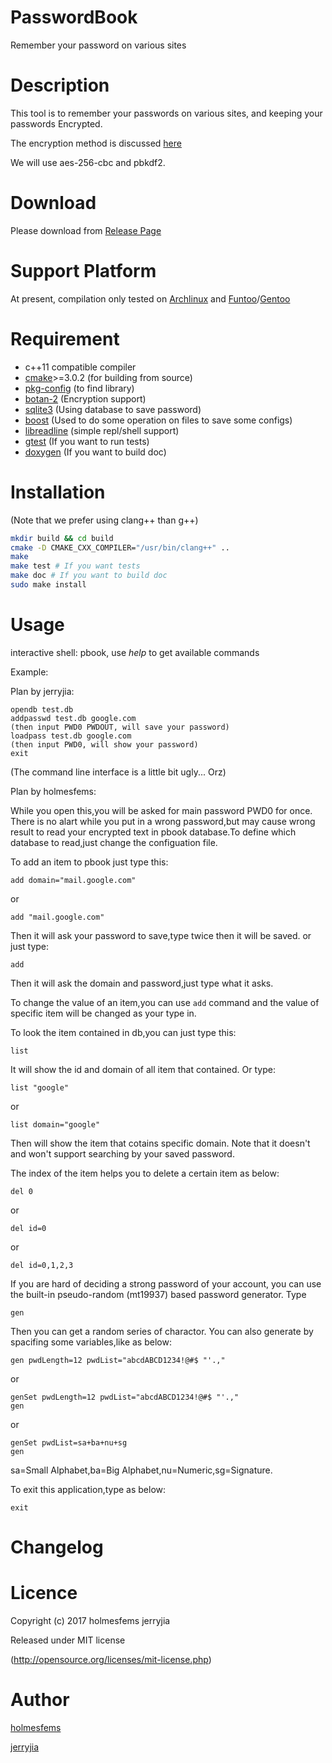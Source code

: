 PasswordBook
============
Remember your password on various sites

# Description

This tool is to remember your passwords on various sites, and keeping your passwords Encrypted.

The encryption method is discussed [here](https://github.com/holmesfems/PasswordBook/blob/master/doc/research/PWD_PLAN.md)

We will use aes-256-cbc and pbkdf2.

# Download

Please download from [Release Page](https://github.com/holmesfems/PasswordBook/releases)

# Support Platform

At present, compilation only tested on [Archlinux](https://www.archlinux.org/) and [Funtoo](http://www.funtoo.org)/[Gentoo](https://gentoo.org/)

# Requirement

* c++11 compatible compiler
* [cmake](https://cmake.org/)>=3.0.2 (for building from source)
* [pkg-config](https://www.freedesktop.org/wiki/Software/pkg-config/) (to find library)
* [botan-2](https://github.com/randombit/botan) (Encryption support)
* [sqlite3](http://sqlite.org/src/doc/trunk/README.md) (Using database to save password)
* [boost](http://www.boost.org/) (Used to do some operation on files to save some configs)
* [libreadline](https://cnswww.cns.cwru.edu/php/chet/readline/rltop.html) (simple repl/shell support)
* [gtest](https://github.com/google/googletest) (If you want to run tests)
* [doxygen](https://github.com/doxygen/doxygen) (If you want to build doc)

# Installation

(Note that we prefer using clang++ than g++)

```sh
mkdir build && cd build
cmake -D CMAKE_CXX_COMPILER="/usr/bin/clang++" ..
make
make test # If you want tests
make doc # If you want to build doc
sudo make install
```

# Usage

interactive shell: pbook, use *help* to get available commands

Example:

Plan by jerryjia:
```
opendb test.db
addpasswd test.db google.com
(then input PWD0 PWDOUT, will save your password)
loadpass test.db google.com
(then input PWD0, will show your password)
exit
```
(The command line interface is a little bit ugly... Orz)

Plan by holmesfems:

While you open this,you will be asked for main password PWD0 for once.
There is no alart while you put in a wrong password,but may cause wrong
result to read your encrypted text in pbook database.To define which database
to read,just change the configuation file.

To add an item to pbook just type this:
```
add domain="mail.google.com"

```
or
```
add "mail.google.com"
```
Then it will ask your password to save,type twice then it will be saved.
or just type:
```
add
```
Then it will ask the domain and password,just type what it asks.

To change the value of an item,you can use `add` command and the value of
specific item will be changed as your type in.

To look the item contained in db,you can just type this:
```
list
```
It will show the id and domain of all item that contained. Or type:
```
list "google"
```
or
```
list domain="google"
```
Then will show the item that cotains specific domain.
Note that it doesn't and won't support searching
by your saved password.

The index of the item helps you to delete a certain item as below:
```
del 0
```
or
```
del id=0
```
or
```
del id=0,1,2,3
```

If you are hard of deciding a strong password of your account,
you can use the built-in pseudo-random (mt19937) based password generator.
Type
```
gen
```
Then you can get a random series of charactor. You can also generate by spacifing
some variables,like as below:
```
gen pwdLength=12 pwdList="abcdABCD1234!@#$ "'.,"
```
or
```
genSet pwdLength=12 pwdList="abcdABCD1234!@#$ "'.,"
gen
```
or
```
genSet pwdList=sa+ba+nu+sg
gen
```
sa=Small Alphabet,ba=Big Alphabet,nu=Numeric,sg=Signature.


To exit this application,type as below:
```
exit
```

# Changelog

# Licence

Copyright (c) 2017 holmesfems jerryjia

Released under MIT license

(http://opensource.org/licenses/mit-license.php)

# Author

[holmesfems](https://github.com/holmesfems)

[jerryjia](https://github.com/jerryjiahaha)
